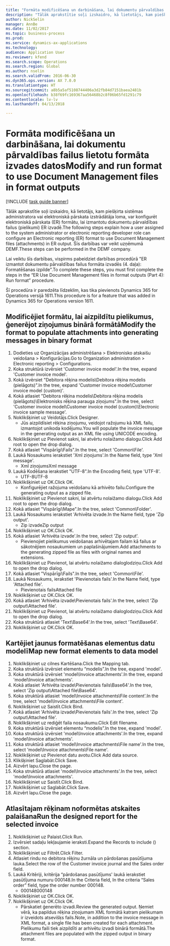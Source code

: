 ```yaml
--- 
title: "Formāta modificēšana un darbināšana, lai dokumentu pārvaldības failus lietotu formāta izvades datos"
description: "Tālāk aprakstītie soļi izskaidro, kā lietotājs, kam piešķirta sistēmas administratora vai elektroniskā pārskata izstrādātāja loma, var konfigurēt elektroniskā pārskata (ER) formātu, lai izmantotu dokumentu pārvaldības failus (pielikumi) ER izvadē."
author: NickSelin
manager: AnnBe
ms.date: 11/02/2017
ms.topic: business-process
ms.prod: 
ms.service: dynamics-ax-applications
ms.technology: 
audience: Application User
ms.reviewer: kfend
ms.search.scope: Operations
ms.search.region: Global
ms.author: nselin
ms.search.validFrom: 2016-06-30
ms.dyn365.ops.version: AX 7.0.0
ms.translationtype: HT
ms.sourcegitcommit: a8b5a5af5108744406a3d2fb84d7151baea2481b
ms.openlocfilehash: b38f69fc169367aa56468b2c8f06b65fd1291c79
ms.contentlocale: lv-lv
ms.lasthandoff: 04/13/2018

---
```

# <a name="modify-and-run-format-to-use-document-management-files-in-format-outputs"></a><span data-ttu-id="6f769-103">Formāta modificēšana un darbināšana, lai dokumentu pārvaldības failus lietotu formāta izvades datos</span><span class="sxs-lookup"><span data-stu-id="6f769-103">Modify and run format to use Document Management files in format outputs</span></span>

[!INCLUDE [task guide banner](../../includes/task-guide-banner.md)]

<span data-ttu-id="6f769-104">Tālāk aprakstītie soļi izskaidro, kā lietotājs, kam piešķirta sistēmas administratora vai elektroniskā pārskata izstrādātāja loma, var konfigurēt elektroniskā pārskata (ER) formātu, lai izmantotu dokumentu pārvaldības failus (pielikumi) ER izvadē.</span><span class="sxs-lookup"><span data-stu-id="6f769-104">The following steps explain how a user assigned to the system administrator or electronic reporting developer role can configure an Electronic reporting (ER) format to use Document Management files (attachments) in ER output.</span></span> <span data-ttu-id="6f769-105">Šīs darbības var veikt uzņēmumā DEMF.</span><span class="sxs-lookup"><span data-stu-id="6f769-105">These steps can be performed in the DEMF company.</span></span>

<span data-ttu-id="6f769-106">Lai veiktu šīs darbības, vispirms pabeidziet darbības procedūrā "ER izmantot dokumentu pārvaldības failus formāta izvadēs (4. daļa): Formatēšanas izpilde".</span><span class="sxs-lookup"><span data-stu-id="6f769-106">To complete these steps, you must first complete the steps in the “ER Use Document Management files in format outputs (Part 4): Run format” procedure.</span></span>

<span data-ttu-id="6f769-107">Šī procedūra ir paredzēta līdzeklim, kas tika pievienots Dynamics 365 for Operations versijā 1611.</span><span class="sxs-lookup"><span data-stu-id="6f769-107">This procedure is for a feature that was added in Dynamics 365 for Operations version 1611.</span></span>


## <a name="modify-the-format-to-populate-attachments-into-generating-messages-in-binary-format"></a><span data-ttu-id="6f769-108">Modificējiet formātu, lai aizpildītu pielikumus, ģenerējot ziņojumus binārā formātā</span><span class="sxs-lookup"><span data-stu-id="6f769-108">Modify the format to populate attachments into generating messages in binary format</span></span>
1. <span data-ttu-id="6f769-109">Dodieties uz Organizācijas administrēšana > Elektronisko atskaišu veidošana > Konfigurācijas.</span><span class="sxs-lookup"><span data-stu-id="6f769-109">Go to Organization administration > Electronic reporting > Configurations.</span></span>
2. <span data-ttu-id="6f769-110">Koka struktūrā izvērsiet 'Customer invoice model'.</span><span class="sxs-lookup"><span data-stu-id="6f769-110">In the tree, expand 'Customer invoice model'.</span></span>
3. <span data-ttu-id="6f769-111">Kokā izvērsiet "Debitora rēķina modelis\Debitora rēķina modelis (pielāgots)".</span><span class="sxs-lookup"><span data-stu-id="6f769-111">In the tree, expand 'Customer invoice model\Customer invoice model (custom)'.</span></span>
4. <span data-ttu-id="6f769-112">Kokā atlasiet "Debitora rēķina modelis\Debitora rēķina modelis (pielāgots)\Elektronisks rēķina parauga ziņojums".</span><span class="sxs-lookup"><span data-stu-id="6f769-112">In the tree, select 'Customer invoice model\Customer invoice model (custom)\Electronic invoice sample message'.</span></span>
5. <span data-ttu-id="6f769-113">Noklikšķiniet uz Veidotājs.</span><span class="sxs-lookup"><span data-stu-id="6f769-113">Click Designer.</span></span>
    * <span data-ttu-id="6f769-114">Jūs aizpildīsiet rēķina ziņojumu, veidojot ražojumu kā XML failu, izmantojot unikoda kodējumu.</span><span class="sxs-lookup"><span data-stu-id="6f769-114">You will populate the invoice message in the generating output as an XML file using UNICODE encoding.</span></span>  
6. <span data-ttu-id="6f769-115">Noklikšķiniet uz Pievienot sakni, lai atvērtu nolaižamo dialogu.</span><span class="sxs-lookup"><span data-stu-id="6f769-115">Click Add root to open the drop dialog.</span></span>
7. <span data-ttu-id="6f769-116">Kokā atlasiet "Vispārīgi\Fails".</span><span class="sxs-lookup"><span data-stu-id="6f769-116">In the tree, select 'Common\File'.</span></span>
8. <span data-ttu-id="6f769-117">Laukā Nosaukums ierakstiet 'Xml ziņojums'.</span><span class="sxs-lookup"><span data-stu-id="6f769-117">In the Name field, type 'Xml message'.</span></span>
    * <span data-ttu-id="6f769-118">Xml ziņojums</span><span class="sxs-lookup"><span data-stu-id="6f769-118">Xml message</span></span>  
9. <span data-ttu-id="6f769-119">Laukā Kodēšana ierakstiet "UTF-8".</span><span class="sxs-lookup"><span data-stu-id="6f769-119">In the Encoding field, type 'UTF-8'.</span></span>
    * <span data-ttu-id="6f769-120">UTF-8</span><span class="sxs-lookup"><span data-stu-id="6f769-120">UTF-8</span></span>  
10. <span data-ttu-id="6f769-121">Noklikšķiniet uz OK.</span><span class="sxs-lookup"><span data-stu-id="6f769-121">Click OK.</span></span>
    * <span data-ttu-id="6f769-122">Konfigurējiet ražojuma veidošanu kā arhivēto failu.</span><span class="sxs-lookup"><span data-stu-id="6f769-122">Configure the generating output as a zipped file.</span></span>  
11. <span data-ttu-id="6f769-123">Noklikšķiniet uz Pievienot sakni, lai atvērtu nolaižamo dialogu.</span><span class="sxs-lookup"><span data-stu-id="6f769-123">Click Add root to open the drop dialog.</span></span>
12. <span data-ttu-id="6f769-124">Kokā atlasiet "Vispārīgi\Mape".</span><span class="sxs-lookup"><span data-stu-id="6f769-124">In the tree, select 'Common\Folder'.</span></span>
13. <span data-ttu-id="6f769-125">Laukā Nosaukums ierakstiet 'Arhivēta izvade.</span><span class="sxs-lookup"><span data-stu-id="6f769-125">In the Name field, type 'Zip output'.</span></span>
    * <span data-ttu-id="6f769-126">Zip izvade</span><span class="sxs-lookup"><span data-stu-id="6f769-126">Zip output</span></span>  
14. <span data-ttu-id="6f769-127">Noklikšķiniet uz OK.</span><span class="sxs-lookup"><span data-stu-id="6f769-127">Click OK.</span></span>
15. <span data-ttu-id="6f769-128">Kokā atlasiet 'Arhivēta izvade'.</span><span class="sxs-lookup"><span data-stu-id="6f769-128">In the tree, select 'Zip output'.</span></span>
    * <span data-ttu-id="6f769-129">Pievienojiet pielikumus veidošanas arhivētajam failam kā failus ar sākotnējiem nosaukumiem un paplašinājumiem.</span><span class="sxs-lookup"><span data-stu-id="6f769-129">Add attachments to the generating zipped file as files with original names and extensions.</span></span>  
16. <span data-ttu-id="6f769-130">Noklikšķiniet uz Pievienot, lai atvērtu nolaižamo dialoglodziņu.</span><span class="sxs-lookup"><span data-stu-id="6f769-130">Click Add to open the drop dialog.</span></span>
17. <span data-ttu-id="6f769-131">Kokā atlasiet "Vispārīgi\Fails".</span><span class="sxs-lookup"><span data-stu-id="6f769-131">In the tree, select 'Common\File'.</span></span>
18. <span data-ttu-id="6f769-132">Laukā Nosaukums, ierakstiet 'Pievienotais fails'.</span><span class="sxs-lookup"><span data-stu-id="6f769-132">In the Name field, type 'Attached file'.</span></span>
    * <span data-ttu-id="6f769-133">Pievienotais fails</span><span class="sxs-lookup"><span data-stu-id="6f769-133">Attached file</span></span>  
19. <span data-ttu-id="6f769-134">Noklikšķiniet uz OK.</span><span class="sxs-lookup"><span data-stu-id="6f769-134">Click OK.</span></span>
20. <span data-ttu-id="6f769-135">Kokā atlasiet 'Arhivēta izvade\Pievienotais fails'.</span><span class="sxs-lookup"><span data-stu-id="6f769-135">In the tree, select 'Zip output\Attached file'.</span></span>
21. <span data-ttu-id="6f769-136">Noklikšķiniet uz Pievienot, lai atvērtu nolaižamo dialoglodziņu.</span><span class="sxs-lookup"><span data-stu-id="6f769-136">Click Add to open the drop dialog.</span></span>
22. <span data-ttu-id="6f769-137">Koka struktūrā atlasiet 'Text\Base64'.</span><span class="sxs-lookup"><span data-stu-id="6f769-137">In the tree, select 'Text\Base64'.</span></span>
23. <span data-ttu-id="6f769-138">Noklikšķiniet uz OK.</span><span class="sxs-lookup"><span data-stu-id="6f769-138">Click OK.</span></span>

## <a name="map-new-format-elements-to-data-model"></a><span data-ttu-id="6f769-139">Kartējiet jaunus formatēšanas elementus datu modelī</span><span class="sxs-lookup"><span data-stu-id="6f769-139">Map new format elements to data model</span></span>
1. <span data-ttu-id="6f769-140">Noklikšķiniet uz cilnes Kartēšana.</span><span class="sxs-lookup"><span data-stu-id="6f769-140">Click the Mapping tab.</span></span>
2. <span data-ttu-id="6f769-141">Koka struktūrā izvērsiet elementu “modelis”.</span><span class="sxs-lookup"><span data-stu-id="6f769-141">In the tree, expand 'model'.</span></span>
3. <span data-ttu-id="6f769-142">Koka struktūrā izvērsiet 'model\Invoice attachments'.</span><span class="sxs-lookup"><span data-stu-id="6f769-142">In the tree, expand 'model\Invoice attachments'.</span></span>
4. <span data-ttu-id="6f769-143">Kokā atlasiet 'Arhivēta izvade\Pievienotais fails\Base64'.</span><span class="sxs-lookup"><span data-stu-id="6f769-143">In the tree, select 'Zip output\Attached file\Base64'.</span></span>
5. <span data-ttu-id="6f769-144">Koka struktūrā atlasiet 'model\Invoice attachments\File content'.</span><span class="sxs-lookup"><span data-stu-id="6f769-144">In the tree, select 'model\Invoice attachments\File content'.</span></span>
6. <span data-ttu-id="6f769-145">Noklikšķiniet uz Saistīt.</span><span class="sxs-lookup"><span data-stu-id="6f769-145">Click Bind.</span></span>
7. <span data-ttu-id="6f769-146">Kokā atlasiet 'Arhivēta izvade\Pievienotais fails'.</span><span class="sxs-lookup"><span data-stu-id="6f769-146">In the tree, select 'Zip output\Attached file'.</span></span>
8. <span data-ttu-id="6f769-147">Noklikšķiniet uz rediģēt faila nosaukumu.</span><span class="sxs-lookup"><span data-stu-id="6f769-147">Click Edit filename.</span></span>
9. <span data-ttu-id="6f769-148">Koka struktūrā izvērsiet elementu “modelis”.</span><span class="sxs-lookup"><span data-stu-id="6f769-148">In the tree, expand 'model'.</span></span>
10. <span data-ttu-id="6f769-149">Koka struktūrā izvērsiet 'model\Invoice attachments'.</span><span class="sxs-lookup"><span data-stu-id="6f769-149">In the tree, expand 'model\Invoice attachments'.</span></span>
11. <span data-ttu-id="6f769-150">Koka struktūrā atlasiet 'model\Invoice attachments\File name'.</span><span class="sxs-lookup"><span data-stu-id="6f769-150">In the tree, select 'model\Invoice attachments\File name'.</span></span>
12. <span data-ttu-id="6f769-151">Noklikšķiniet uz Pievienot datu avotu.</span><span class="sxs-lookup"><span data-stu-id="6f769-151">Click Add data source.</span></span>
13. <span data-ttu-id="6f769-152">Klikšķiniet Saglabāt.</span><span class="sxs-lookup"><span data-stu-id="6f769-152">Click Save.</span></span>
14. <span data-ttu-id="6f769-153">Aizvērt lapu.</span><span class="sxs-lookup"><span data-stu-id="6f769-153">Close the page.</span></span>
15. <span data-ttu-id="6f769-154">Koka struktūrā atlasiet 'model\Invoice attachments'.</span><span class="sxs-lookup"><span data-stu-id="6f769-154">In the tree, select 'model\Invoice attachments'.</span></span>
16. <span data-ttu-id="6f769-155">Noklikšķiniet uz Saistīt.</span><span class="sxs-lookup"><span data-stu-id="6f769-155">Click Bind.</span></span>
17. <span data-ttu-id="6f769-156">Noklikšķiniet uz Saglabāt.</span><span class="sxs-lookup"><span data-stu-id="6f769-156">Click Save.</span></span>
18. <span data-ttu-id="6f769-157">Aizvērt lapu.</span><span class="sxs-lookup"><span data-stu-id="6f769-157">Close the page.</span></span>

## <a name="run-the-designed-report-for-the-selected-invoice"></a><span data-ttu-id="6f769-158">Atlasītajam rēķinam noformētas atskaites palaišana</span><span class="sxs-lookup"><span data-stu-id="6f769-158">Run the designed report for the selected invoice</span></span>
1. <span data-ttu-id="6f769-159">Noklikšķiniet uz Palaist.</span><span class="sxs-lookup"><span data-stu-id="6f769-159">Click Run.</span></span>
2. <span data-ttu-id="6f769-160">Izvērsiet sadaļu Iekļaujamie ieraksti.</span><span class="sxs-lookup"><span data-stu-id="6f769-160">Expand the Records to include () section.</span></span>
3. <span data-ttu-id="6f769-161">Noklikšķiniet uz Filtrēt.</span><span class="sxs-lookup"><span data-stu-id="6f769-161">Click Filter.</span></span>
4. <span data-ttu-id="6f769-162">Atlasiet rindu no debitora rēķinu žurnāla un pārdošanas pasūtījuma lauka.</span><span class="sxs-lookup"><span data-stu-id="6f769-162">Select the row of the Customer invoice journal and the Sales order field.</span></span>
5. <span data-ttu-id="6f769-163">Laukā Kritēriji, kritērija “pārdošanas pasūtījums' laukā ierakstiet pasūtījuma numuru 000148.</span><span class="sxs-lookup"><span data-stu-id="6f769-163">In the Criteria field, In the criteria “Sales order” field, type the order number 000148.</span></span>
    * <span data-ttu-id="6f769-164">000148</span><span class="sxs-lookup"><span data-stu-id="6f769-164">000148</span></span>  
6. <span data-ttu-id="6f769-165">Noklikšķiniet uz OK.</span><span class="sxs-lookup"><span data-stu-id="6f769-165">Click OK.</span></span>
7. <span data-ttu-id="6f769-166">Noklikšķiniet uz OK.</span><span class="sxs-lookup"><span data-stu-id="6f769-166">Click OK.</span></span>
    * <span data-ttu-id="6f769-167">Pārskatiet ģenerēto izvadi.</span><span class="sxs-lookup"><span data-stu-id="6f769-167">Review the generated output.</span></span> <span data-ttu-id="6f769-168">Ņemiet vērā, ka papildus rēķina ziņojumam XML formātā katram pielikumam ir izveidots atsevišķs fails.</span><span class="sxs-lookup"><span data-stu-id="6f769-168">Note, in addition to the invoice message in XML format, a single file has been created for each attachment.</span></span> <span data-ttu-id="6f769-169">Pielikumu faili tiek aizpildīti ar arhivētu izvadi binārā formātā.</span><span class="sxs-lookup"><span data-stu-id="6f769-169">The attachment files are populated with the zipped output in binary format.</span></span>  


